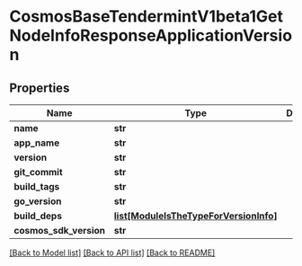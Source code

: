 # CosmosBaseTendermintV1beta1GetNodeInfoResponseApplicationVersion

## Properties
Name | Type | Description | Notes
------------ | ------------- | ------------- | -------------
**name** | **str** |  | [optional] 
**app_name** | **str** |  | [optional] 
**version** | **str** |  | [optional] 
**git_commit** | **str** |  | [optional] 
**build_tags** | **str** |  | [optional] 
**go_version** | **str** |  | [optional] 
**build_deps** | [**list[ModuleIsTheTypeForVersionInfo]**](ModuleIsTheTypeForVersionInfo.md) |  | [optional] 
**cosmos_sdk_version** | **str** |  | [optional] 

[[Back to Model list]](../README.md#documentation-for-models) [[Back to API list]](../README.md#documentation-for-api-endpoints) [[Back to README]](../README.md)

